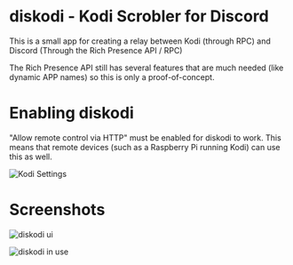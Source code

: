 # diskodi - Kodi Scrobler for Discord

This is a small app for creating a relay between Kodi (through RPC) and Discord (Through the Rich Presence API / RPC)

The Rich Presence API still has several features that are much needed (like dynamic APP names) so this is only a proof-of-concept.

# Enabling diskodi

"Allow remote control via HTTP" must be enabled for diskodi to work. This means that remote devices (such as a Raspberry Pi running Kodi) can use this as well.

![Kodi Settings](https://i.imgur.com/WyIoMwl.jpg)

# Screenshots
![diskodi ui](https://i.imgur.com/SCGWdvB.png)

![diskodi in use](https://i.imgur.com/YklwUnV.png)

